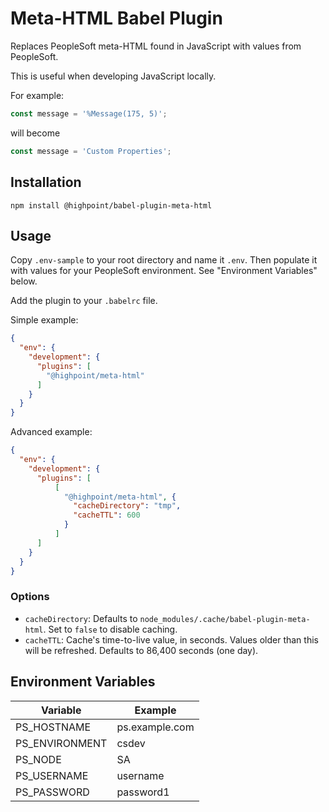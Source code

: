 # Meta-HTML Babel Plugin

Replaces PeopleSoft meta-HTML found in JavaScript with values from PeopleSoft.

This is useful when developing JavaScript locally.

For example:

```javascript
const message = '%Message(175, 5)';
```
will become
```javascript
const message = 'Custom Properties';
```

## Installation

`npm install @highpoint/babel-plugin-meta-html`

## Usage

Copy `.env-sample` to your root directory and name it `.env`. Then populate it
with values for your PeopleSoft environment. See "Environment Variables" below.

Add the plugin to your `.babelrc` file.

Simple example:

```json
{
  "env": {
    "development": {
      "plugins": [
        "@highpoint/meta-html"
      ]
    }
  }
}
```

Advanced example:

```json
{
  "env": {
    "development": {
      "plugins": [
          [
            "@highpoint/meta-html", {
              "cacheDirectory": "tmp",
              "cacheTTL": 600
            }
          ]
      ]
    }
  }
}
```

### Options

* `cacheDirectory`: Defaults to `node_modules/.cache/babel-plugin-meta-html`.
  Set to `false` to disable caching.
* `cacheTTL`: Cache's time-to-live value, in seconds. Values older than this
  will be refreshed. Defaults to 86,400 seconds (one day). 

## Environment Variables

| Variable        | Example        |
| --------------- | -------------- |
| PS_HOSTNAME     | ps.example.com |
| PS_ENVIRONMENT  | csdev          |
| PS_NODE         | SA             |
| PS_USERNAME     | username       |
| PS_PASSWORD     | password1      |
